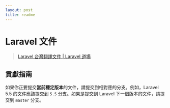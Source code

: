 ```yaml
---
layout: post
title: readme
---
```

# Laravel 文件

> [Laravel 台灣翻譯文件 | Laravel 道場](https://docs.laravel-dojo.com/laravel/)

## 貢獻指南

如果你正要提交**當前穩定版本**的文件，請提交到相對應的分支。例如，Laravel 5.5 的文件應該提交到 `5.5` 分支。如果是提交到 Laravel 下一個版本的文件，請提交到 `master` 分支。
